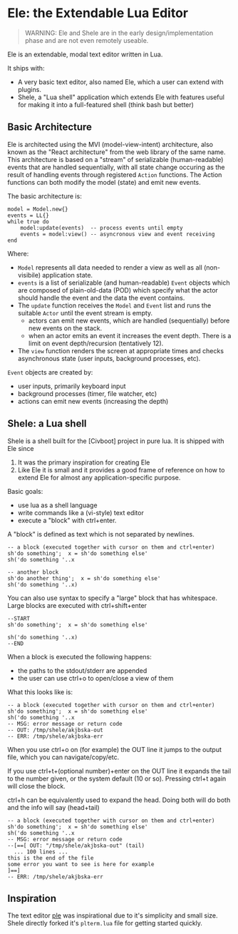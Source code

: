 # Ele: the Extendable Lua Editor

> WARNING: Ele and Shele are in the early design/implementation phase and are
> not even remotely useable.

Ele is an extendable, modal text editor written in Lua.

It ships with:

* A very basic text editor, also named Ele, which a user can extend with
  plugins.
* Shele, a "Lua shell" application which extends Ele with features useful
  for making it into a full-featured shell (think bash but better)

## Basic Architecture
Ele is architected using the MVI (model-view-intent) architecture, also known as
the "React architecture" from the web library of the same name.  This
architecture is based on a "stream" of serializable (human-readable) events that
are handled sequentially, with all state change occuring as the result of
handling events through registered `Action` functions. The Action functions can
both modify the model (state) and emit new events.

The basic architecture is:

```
model = Model.new{}
events = LL{}
while true do
    model:update(events)  -- process events until empty
    events = model:view() -- asyncronous view and event receiving
end
```

Where:
* `Model` represents all data needed to render a view as well as all
  (non-visibile) application state.
* `events` is a list of serializable (and human-readable) `Event` objects which
  are composed of plain-old-data (POD) which specify what the actor should
  handle the event and the data the event contains.
* The `update` function receives the `Model` and `Event` list and runs the
  suitable `Actor` until the event stream is empty.
  * actors can emit new events, which are handled (sequentially) before new
    events on the stack.
  * when an actor emits an event it increases the event depth. There is a limit
    on event depth/recursion (tentatively 12).
* The `view` function renders the screen at appropriate times and checks
  asynchronous state (user inputs, background processes, etc).

`Event` objects are created by:
* user inputs, primarily keyboard input
* background processes (timer, file watcher, etc)
* actions can emit new events (increasing the depth)

## Shele: a Lua shell

Shele is a shell built for the [Civboot] project in pure lua. It is shipped with
Ele since

1. It was the primary inspiration for creating Ele
2. Like Ele it is small and it provides a good frame of reference on how to
   extend Ele for almost any application-specific purpose.


Basic goals:

 - use lua as a shell language
 - write commands like a (vi-style) text editor
 - execute a "block" with ctrl+enter.

A "block" is defined as text which is not separated by newlines.

```
-- a block (executed together with cursor on them and ctrl+enter)
sh'do something';  x = sh'do something else'
sh('do something '..x

-- another block
sh'do another thing';  x = sh'do something else'
sh('do something '..x)
```

You can also use syntax to specify a "large" block that has whitespace.
Large blocks are executed with ctrl+shift+enter

```
--START
sh'do something';  x = sh'do something else'

sh('do something '..x)
--END
```

When a block is executed the following happens:

 - the paths to the stdout/stderr are appended
 - the user can use ctrl+o to open/close a view of them

What this looks like is:

```
-- a block (executed together with cursor on them and ctrl+enter)
sh'do something';  x = sh'do something else'
sh('do something '..x
-- MSG: error message or return code
-- OUT: /tmp/shele/akjbska-out
-- ERR: /tmp/shele/akjbska-err
```

When you use ctrl+o on (for example) the OUT line it jumps to the output file,
which you can navigate/copy/etc.

If you use ctrl+t+(optional number)+enter on the OUT line it expands the tail
to the number given, or the system default (10 or so). Pressing ctrl+t again
will close the block.

ctrl+h can be equivalently used to expand the head. Doing both will do both
and the info will say (head+tail)

```
-- a block (executed together with cursor on them and ctrl+enter)
sh'do something';  x = sh'do something else'
sh('do something '..x
-- MSG: error message or return code
--[==[ OUT: "/tmp/shele/akjbska-out" (tail)
  ... 100 lines ...
this is the end of the file
some error you want to see is here for example
]==]
-- ERR: /tmp/shele/akjbska-err
```

## Inspiration
The text editor [ple](https://github.com/philanc/ple/tree/master) was
inspirational due to it's simplicity and small size. Shele directly forked
it's `plterm.lua` file for getting started quickly.

